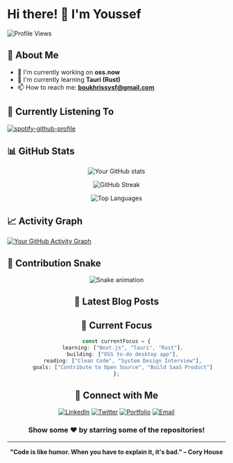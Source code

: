 # Hi there! 👋 I'm Youssef

<!-- Profile Views Counter -->
![Profile Views](https://komarev.com/ghpvc/?username=0xJosep&color=blueviolet&style=flat-square&label=Profile+Views)

## 🚀 About Me

- 🔭 I'm currently working on **oss.now**
- 🌱 I'm currently learning **Tauri (Rust)**
- 📫 How to reach me: **boukhrissysf@gmail.com**

<!-- Current Activity -->
## 🎵 Currently Listening To
[![spotify-github-profile](https://spotify-github-profile.kittinanx.com/api/view?uid=kimczj&cover_image=true&theme=default&show_offline=false&background_color=121212&interchange=true&bar_color=53b14f&bar_color_cover=false)](https://spotify.com/user/kimczj)

## 📊 GitHub Stats

<div align="center">
  
<!-- GitHub Stats Cards -->
![Your GitHub stats](https://github-readme-stats.vercel.app/api?username=0xJosep&show_icons=true&theme=tokyonight&count_private=true&hide_border=true)

<!-- GitHub Streak -->
![GitHub Streak](https://github-readme-streak-stats.herokuapp.com/?user=0xJosep&theme=tokyonight&hide_border=true)

<!-- Most Used Languages -->
![Top Languages](https://github-readme-stats.vercel.app/api/top-langs/?username=0xJosep&layout=compact&theme=tokyonight&hide_border=true)

</div>

<!-- Activity Graph -->
## 📈 Activity Graph
[![Your GitHub Activity Graph](https://activity-graph.herokuapp.com/graph?username=0xJosep&theme=tokyo-night)](https://github.com/0xJosep)

<!-- Contribution Snake -->
## 🐍 Contribution Snake
<div align="center">
  
![Snake animation](https://github.com/0xJosep/0xJosep/blob/output/github-contribution-grid-snake.svg)

## 📝 Latest Blog Posts
<!-- BLOG-POST-LIST:START -->
<!-- BLOG-POST-LIST:END -->

## 🎯 Current Focus

```typescript
const currentFocus = {
    learning: ["Next.js", "Tauri", "Rust"],
    building: ["OSS to-do desktop app"],
    reading: ["Clean Code", "System Design Interview"],
    goals: ["Contribute to Open Source", "Build SaaS Product"]
};
```

## 🔗 Connect with Me

<div align="center">

[![LinkedIn](https://img.shields.io/badge/-LinkedIn-0077B5?style=for-the-badge&logo=linkedin&logoColor=white)](https://linkedin.com/in/youssefboukhriss)
[![Twitter](https://img.shields.io/badge/-Twitter-1DA1F2?style=for-the-badge&logo=twitter&logoColor=white)](https://twitter.com/0xJosep)
[![Portfolio](https://img.shields.io/badge/-Portfolio-000000?style=for-the-badge&logo=notion&logoColor=white)](https://0xjosep.com)
[![Email](https://img.shields.io/badge/-Email-D14836?style=for-the-badge&logo=gmail&logoColor=white)](mailto:boukhrissysf@gmail.com)

</div>

<!-- Footer -->
<div align="center">
  
### Show some ❤️ by starring some of the repositories!

</div>

---

<div align="center">
  
**"Code is like humor. When you have to explain it, it's bad." – Cory House**

</div>
